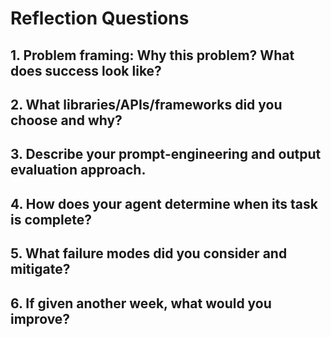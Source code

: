 # Reflection Questions

## 1. Problem framing: Why this problem? What does success look like?

## 2. What libraries/APIs/frameworks did you choose and why?

## 3. Describe your prompt-engineering and output evaluation approach.

## 4. How does your agent determine when its task is complete?

## 5. What failure modes did you consider and mitigate?

## 6. If given another week, what would you improve?